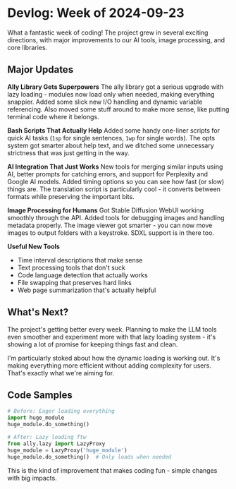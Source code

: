 # Devlog: Week of 2024-09-23

What a fantastic week of coding! The project grew in several exciting directions, with major improvements to our AI tools, image processing, and core libraries.

## Major Updates

**Ally Library Gets Superpowers**
The ally library got a serious upgrade with lazy loading - modules now load only when needed, making everything snappier. Added some slick new I/O handling and dynamic variable referencing. Also moved some stuff around to make more sense, like putting terminal code where it belongs.

**Bash Scripts That Actually Help**
Added some handy one-liner scripts for quick AI tasks (`1sp` for single sentences, `1wp` for single words). The opts system got smarter about help text, and we ditched some unnecessary strictness that was just getting in the way.

**AI Integration That Just Works**
New tools for merging similar inputs using AI, better prompts for catching errors, and support for Perplexity and Google AI models. Added timing options so you can see how fast (or slow) things are. The translation script is particularly cool - it converts between formats while preserving the important bits.

**Image Processing for Humans**
Got Stable Diffusion WebUI working smoothly through the API. Added tools for debugging images and handling metadata properly. The image viewer got smarter - you can now move images to output folders with a keystroke. SDXL support is in there too.

**Useful New Tools**
- Time interval descriptions that make sense
- Text processing tools that don't suck
- Code language detection that actually works
- File swapping that preserves hard links
- Web page summarization that's actually helpful

## What's Next?

The project's getting better every week. Planning to make the LLM tools even smoother and experiment more with that lazy loading system - it's showing a lot of promise for keeping things fast and clean.

I'm particularly stoked about how the dynamic loading is working out. It's making everything more efficient without adding complexity for users. That's exactly what we're aiming for.

## Code Samples

```python
# Before: Eager loading everything
import huge_module
huge_module.do_something()

# After: Lazy loading ftw
from ally.lazy import LazyProxy
huge_module = LazyProxy('huge_module')
huge_module.do_something()  # Only loads when needed
```

This is the kind of improvement that makes coding fun - simple changes with big impacts.
